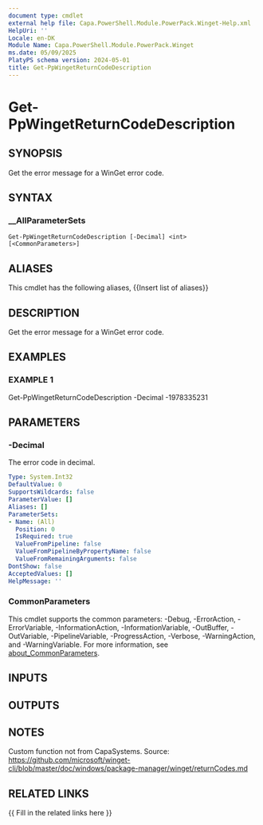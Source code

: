 ```yaml
---
document type: cmdlet
external help file: Capa.PowerShell.Module.PowerPack.Winget-Help.xml
HelpUri: ''
Locale: en-DK
Module Name: Capa.PowerShell.Module.PowerPack.Winget
ms.date: 05/09/2025
PlatyPS schema version: 2024-05-01
title: Get-PpWingetReturnCodeDescription
---
```


# Get-PpWingetReturnCodeDescription

## SYNOPSIS

Get the error message for a WinGet error code.

## SYNTAX

### __AllParameterSets

```
Get-PpWingetReturnCodeDescription [-Decimal] <int> [<CommonParameters>]
```

## ALIASES

This cmdlet has the following aliases,
  {{Insert list of aliases}}

## DESCRIPTION

Get the error message for a WinGet error code.

## EXAMPLES

### EXAMPLE 1

Get-PpWingetReturnCodeDescription -Decimal -1978335231

## PARAMETERS

### -Decimal

The error code in decimal.

```yaml
Type: System.Int32
DefaultValue: 0
SupportsWildcards: false
ParameterValue: []
Aliases: []
ParameterSets:
- Name: (All)
  Position: 0
  IsRequired: true
  ValueFromPipeline: false
  ValueFromPipelineByPropertyName: false
  ValueFromRemainingArguments: false
DontShow: false
AcceptedValues: []
HelpMessage: ''
```

### CommonParameters

This cmdlet supports the common parameters: -Debug, -ErrorAction, -ErrorVariable,
-InformationAction, -InformationVariable, -OutBuffer, -OutVariable, -PipelineVariable,
-ProgressAction, -Verbose, -WarningAction, and -WarningVariable. For more information, see
[about_CommonParameters](https://go.microsoft.com/fwlink/?LinkID=113216).

## INPUTS

## OUTPUTS

## NOTES

Custom function not from CapaSystems.
Source: https://github.com/microsoft/winget-cli/blob/master/doc/windows/package-manager/winget/returnCodes.md


## RELATED LINKS

{{ Fill in the related links here }}

